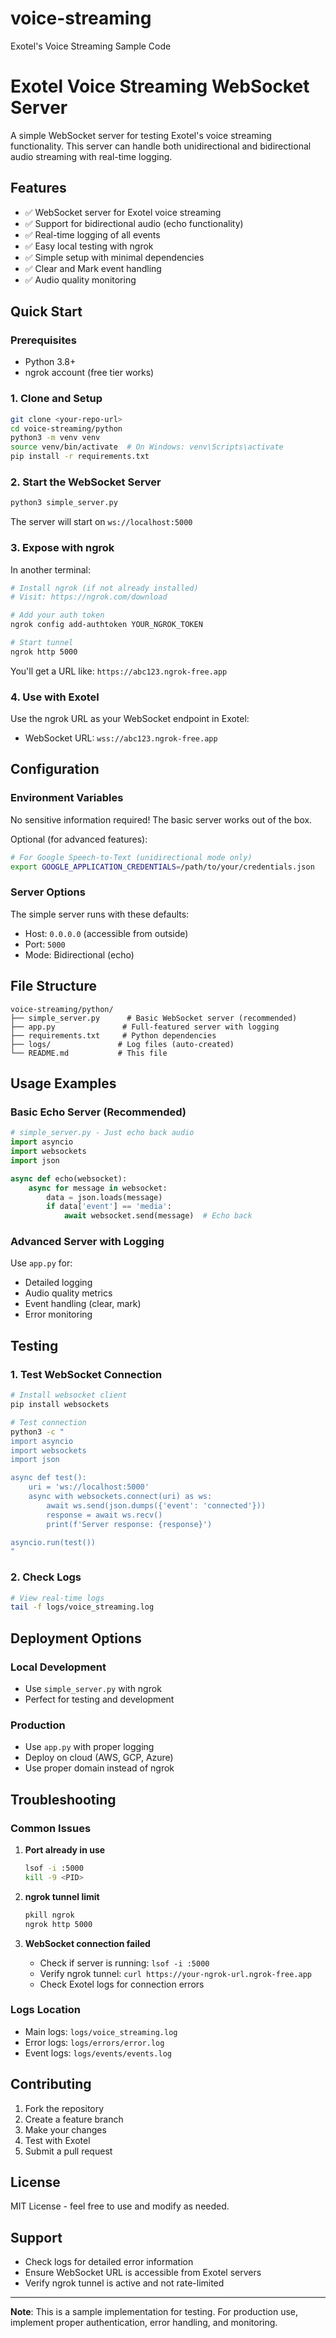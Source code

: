 # voice-streaming
Exotel's Voice Streaming Sample Code
# Exotel Voice Streaming WebSocket Server

A simple WebSocket server for testing Exotel's voice streaming functionality. This server can handle both unidirectional and bidirectional audio streaming with real-time logging.

## Features

- ✅ WebSocket server for Exotel voice streaming
- ✅ Support for bidirectional audio (echo functionality)
- ✅ Real-time logging of all events
- ✅ Easy local testing with ngrok
- ✅ Simple setup with minimal dependencies
- ✅ Clear and Mark event handling
- ✅ Audio quality monitoring

## Quick Start

### Prerequisites

- Python 3.8+
- ngrok account (free tier works)

### 1. Clone and Setup

```bash
git clone <your-repo-url>
cd voice-streaming/python
python3 -m venv venv
source venv/bin/activate  # On Windows: venv\Scripts\activate
pip install -r requirements.txt
```

### 2. Start the WebSocket Server

```bash
python3 simple_server.py
```

The server will start on `ws://localhost:5000`

### 3. Expose with ngrok

In another terminal:

```bash
# Install ngrok (if not already installed)
# Visit: https://ngrok.com/download

# Add your auth token
ngrok config add-authtoken YOUR_NGROK_TOKEN

# Start tunnel
ngrok http 5000
```

You'll get a URL like: `https://abc123.ngrok-free.app`

### 4. Use with Exotel

Use the ngrok URL as your WebSocket endpoint in Exotel:
- WebSocket URL: `wss://abc123.ngrok-free.app`

## Configuration

### Environment Variables

No sensitive information required! The basic server works out of the box.

Optional (for advanced features):
```bash
# For Google Speech-to-Text (unidirectional mode only)
export GOOGLE_APPLICATION_CREDENTIALS=/path/to/your/credentials.json
```

### Server Options

The simple server runs with these defaults:
- Host: `0.0.0.0` (accessible from outside)
- Port: `5000`
- Mode: Bidirectional (echo)

## File Structure

```
voice-streaming/python/
├── simple_server.py      # Basic WebSocket server (recommended)
├── app.py               # Full-featured server with logging
├── requirements.txt     # Python dependencies
├── logs/               # Log files (auto-created)
└── README.md           # This file
```

## Usage Examples

### Basic Echo Server (Recommended)

```python
# simple_server.py - Just echo back audio
import asyncio
import websockets
import json

async def echo(websocket):
    async for message in websocket:
        data = json.loads(message)
        if data['event'] == 'media':
            await websocket.send(message)  # Echo back
```

### Advanced Server with Logging

Use `app.py` for:
- Detailed logging
- Audio quality metrics
- Event handling (clear, mark)
- Error monitoring

## Testing

### 1. Test WebSocket Connection

```bash
# Install websocket client
pip install websockets

# Test connection
python3 -c "
import asyncio
import websockets
import json

async def test():
    uri = 'ws://localhost:5000'
    async with websockets.connect(uri) as ws:
        await ws.send(json.dumps({'event': 'connected'}))
        response = await ws.recv()
        print(f'Server response: {response}')

asyncio.run(test())
"
```

### 2. Check Logs

```bash
# View real-time logs
tail -f logs/voice_streaming.log
```

## Deployment Options

### Local Development
- Use `simple_server.py` with ngrok
- Perfect for testing and development

### Production
- Use `app.py` with proper logging
- Deploy on cloud (AWS, GCP, Azure)
- Use proper domain instead of ngrok

## Troubleshooting

### Common Issues

1. **Port already in use**
   ```bash
   lsof -i :5000
   kill -9 <PID>
   ```

2. **ngrok tunnel limit**
   ```bash
   pkill ngrok
   ngrok http 5000
   ```

3. **WebSocket connection failed**
   - Check if server is running: `lsof -i :5000`
   - Verify ngrok tunnel: `curl https://your-ngrok-url.ngrok-free.app`
   - Check Exotel logs for connection errors

### Logs Location

- Main logs: `logs/voice_streaming.log`
- Error logs: `logs/errors/error.log`
- Event logs: `logs/events/events.log`

## Contributing

1. Fork the repository
2. Create a feature branch
3. Make your changes
4. Test with Exotel
5. Submit a pull request

## License

MIT License - feel free to use and modify as needed.

## Support

- Check logs for detailed error information
- Ensure WebSocket URL is accessible from Exotel servers
- Verify ngrok tunnel is active and not rate-limited

---

**Note**: This is a sample implementation for testing. For production use, implement proper authentication, error handling, and monitoring.



